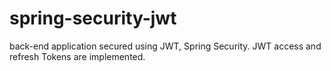 # spring-security-jwt
back-end application secured using JWT, Spring Security.
JWT access and refresh Tokens are implemented.
